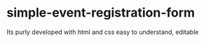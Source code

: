 # simple-event-registration-form 
Its purly developed with html and css
easy to understand, editable
